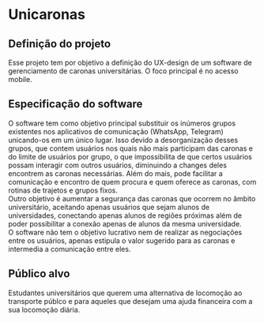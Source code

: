 # Unicaronas

## Definição do projeto
Esse projeto tem por objetivo a definição do UX-design de um software de gerenciamento de caronas universitárias. O foco principal é no acesso mobile.

## Especificação do software
O software tem como objetivo principal substituir os inúmeros grupos existentes nos aplicativos de comunicação (WhatsApp, Telegram) unicando-os em um único lugar. Isso devido a desorganização desses grupos, que contem usuários nos quais não mais participam das caronas e do limite de usuários por grupo, o que impossibilita de que certos usuários possam interagir com outros usuários, diminuindo a changes deles encontrem as caronas necessárias. Além do mais, pode facilitar a comunicação e encontro de quem procura e quem oferece as caronas, com rotinas de trajetos e grupos fixos.<br>
Outro objetivo é aumentar a segurança das caronas que ocorrem no âmbito universitário, aceitando apenas usuários que sejam alunos de universidades, conectando apenas alunos de regiões próximas além de poder possibilitar a conexão apenas de alunos da mesma universidade.<br>
O software não tem o objetivo lucrativo nem de realizar as negociações entre os usuários, apenas estipula o valor sugerido para as caronas e intermedia a comunicação entre eles.

## Público alvo
Estudantes universitários que querem uma alternativa de locomoção ao transporte públco e para aqueles que desejam uma ajuda financeira com a sua locomoção diária.

